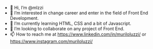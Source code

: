 - 👋 Hi, I’m @mlzzi
- 👀 I’m interested in change career and enter in the field of Front End Development.
- 🌱 I’m currently learning HTML, CSS and a bit of Javascript.
- 💞️ I’m looking to collaborate on any project of Front End.
- 📫 How to reach me at https://www.linkedin.com/in/muriloluzzi/ or https://www.instagram.com/muriloluzzi/
